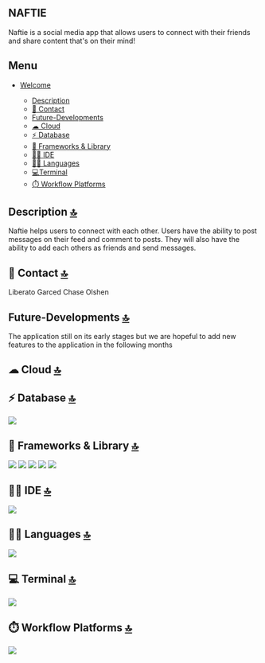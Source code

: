 ## NAFTIE 

Naftie is a social media app that allows users to connect with their friends and share content that's on their mind!



## Menu

- [Welcome](#welcome)

     - [Description](#-description-)
     - [📱 Contact](#-contact-)
     - [Future-Developments](#-future-developments-)
     - [☁ Cloud](#-cloud-)
     - [⚡ Database](#-database-)
     - [🚀 Frameworks & Library](#-frameworks--library-)
     - [👩‍💻 IDE](#-ide-)
     - [👩‍💻 Languages](#-languages-)
     - [💻Terminal](#-terminal-)
     - [⏱️ Workflow Platforms](#-workflow-platforms-)
     
     
 ## Description [🔝](#welcome)
Naftie helps users to connect with each other. Users have the ability to post messages on their feed 
and comment to posts. They will also have the ability to add each others as friends and send messages.
 ## 📱 Contact [🔝](#welcome)
 Liberato Garced 
 Chase Olshen
 ##  Future-Developments [🔝](#welcome)
 The application still on its early stages but we are hopeful to add new features to the application in the following months
  
 ## ☁ Cloud [🔝](#welcome)
 
 ## ⚡ Database [🔝](#welcome)
 <img src="https://img.shields.io/badge/MongoDB-4EA94B?style=for-the-badge&logo=mongodb&logoColor=white" />      
 
 ## 🚀 Frameworks & Library [🔝](#welcome)
  <img src="https://img.shields.io/badge/React-20232A?style=for-the-badge&logo=react&logoColor=61DAFB" />  <img src="https://img.shields.io/badge/Node%20js-339933?style=for-the-badge&logo=nodedotjs&logoColor=white" />  <img src="https://img.shields.io/badge/Express%20js-000000?style=for-the-badge&logo=express&logoColor=white"/> <img src="https://img.shields.io/badge/Apollo%20GraphQL-311C87?&style=for-the-badge&logo=Apollo%20GraphQL&logoColor=white" />  <img src="https://img.shields.io/badge/GraphQl-E10098?style=for-the-badge&logo=graphql&logoColor=white" />  
 
 ## 👩‍💻 IDE [🔝](#welcome)
 <img src="https://img.shields.io/badge/VSCode-0078D4?style=for-the-badge&logo=visual%20studio%20code&logoColor=white" />    
 
 ## 👩‍💻 Languages [🔝](#welcome)
 <img src="https://img.shields.io/badge/JavaScript-323330?style=for-the-badge&logo=javascript&logoColor=F7DF1E" /> 

## 💻 Terminal [🔝](#welcome)
  <img src="https://img.shields.io/badge/GIT-E44C30?style=for-the-badge&logo=git&logoColor=white" />       

## ⏱️ Workflow Platforms [🔝](#welcome)
  <img src="https://img.shields.io/badge/Jira-0052CC?style=for-the-badge&logo=Jira&logoColor=white" />  


